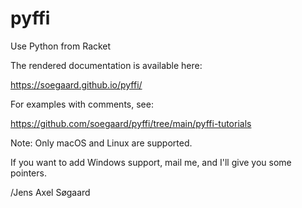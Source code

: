 # pyffi
Use Python from Racket

The rendered documentation is available here:

  https://soegaard.github.io/pyffi/

For examples with comments, see:

  https://github.com/soegaard/pyffi/tree/main/pyffi-tutorials

Note: Only macOS and Linux are supported.

If you want to add Windows support, mail me, and I'll give you some pointers.

/Jens Axel Søgaard

